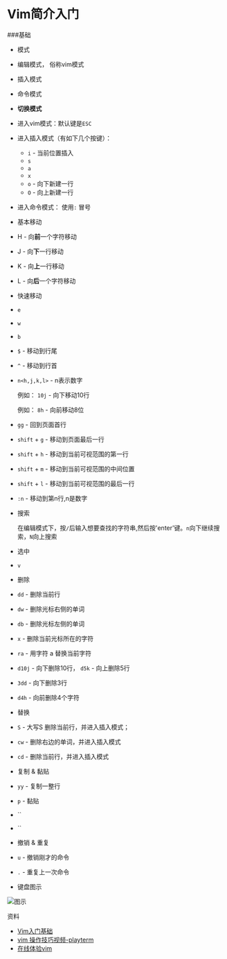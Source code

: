 # Vim简介入门

###基础

* 模式
 * 编辑模式， 俗称vim模式
 * 插入模式
 * 命令模式

 
* **切换模式** 
 * 进入vim模式：默认键是`ESC`
 * 进入插入模式（有如下几个按键）：
     * `i` - 当前位置插入
     * `s`
     * `a`
     * `x`
     * `o` - 向下新建一行
     * `O` - 向上新建一行
 * 进入命令模式：
     使用`:` 冒号

* 基本移动
 * H - 向**前**一个字符移动
 * J - 向**下**一行移动
 * K - 向**上**一行移动
 * L - 向**后**一个字符移动

 
* 快速移动
 * `e`  
 * `w`
 * `b`
 * `$` - 移动到行尾
 * `^` - 移动到行首
 * `n<h,j,k,l>` - n表示数字
  
    例如：  `10j` - 向下移动10行

    例如：  `8h` - 向前移动8位
 * `gg` -  回到页面首行
 * `shift` + `g` - 移动到页面最后一行
 * `shift` + `h` - 移动到当前可视范围的第一行
 * `shift` + `m` - 移动到当前可视范围的中间位置
 * `shift` + `l` - 移动到当前可视范围的最后一行
 * `:n` - 移动到第n行,n是数字

* 搜索

  在编辑模式下，按`/`后输入想要查找的字符串,然后按'enter'键。`n`向下继续搜索，`N`向上搜索

* 选中  
 * `v`

* 删除
 * `dd` - 删除当前行
 * `dw` - 删除光标右侧的单词
 * `db` - 删除光标左侧的单词
 * `x` - 删除当前光标所在的字符
 * `ra` - 用字符 a 替换当前字符
 * `d10j` - 向下删除10行， `d5k` - 向上删除5行
 * `3dd` - 向下删除3行
 * `d4h` - 向前删除4个字符

* 替换
 * `S` - 大写S 删除当前行，并进入插入模式；
 * `cw` - 删除右边的单词，并进入插入模式
 * `cd` - 删除当前行，并进入插入模式

* 复制 & 黏贴
 * `yy` -  复制一整行
 * `p` - 黏贴
 * ``
 * ``

* 撤销 & 重复 
 * `u` - 撤销刚才的命令
 * `.` - 重复上一次命令


* 键盘图示

![图示](http://www.linuxidc.com/upload/2013_05/130509060894671.png) 

资料

* [Vim入门基础](http://www.jianshu.com/p/bcbe916f97e1)
* [vim 操作技巧视频-playterm](http://playterm.org/)
* [在线体验vim](http://playterm.org/live)